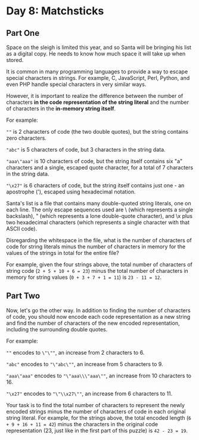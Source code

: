 # Day 8: Matchsticks

## Part One

Space on the sleigh is limited this year, and so Santa will be bringing his list as a digital copy. He needs to know how much space it will take up when stored.

It is common in many programming languages to provide a way to escape special characters in strings. For example, C, JavaScript, Perl, Python, and even PHP handle special characters in very similar ways.

However, it is important to realize the difference between the number of characters **in the code representation of the string literal** and the number of characters in the **in-memory string itself**.

For example:

`""` is 2 characters of code (the two double quotes), but the string contains zero characters.

`"abc"` is 5 characters of code, but 3 characters in the string data.

`"aaa\"aaa"` is 10 characters of code, but the string itself contains six "a" characters and a single, escaped quote character, for a total of 7 characters in the string data.

`"\x27"` is 6 characters of code, but the string itself contains just one - an apostrophe ('), escaped using hexadecimal notation.

Santa's list is a file that contains many double-quoted string literals, one on each line. The only escape sequences used are \\ (which represents a single backslash), \" (which represents a lone double-quote character), and \x plus two hexadecimal characters (which represents a single character with that ASCII code).

Disregarding the whitespace in the file, what is the number of characters of code for string literals minus the number of characters in memory for the values of the strings in total for the entire file?

For example, given the four strings above, the total number of characters of string code (`2 + 5 + 10 + 6 = 23`) minus the total number of characters in memory for string values (`0 + 3 + 7 + 1 = 11`) is `23 - 11 = 12`.

## Part Two

Now, let's go the other way. In addition to finding the number of characters of code, you should now encode each code representation as a new string and find the number of characters of the new encoded representation, including the surrounding double quotes.

For example:

`""` encodes to `\"\""`, an increase from 2 characters to 6.

`"abc"` encodes to `"\"abc\""`, an increase from 5 characters to 9.

`"aaa\"aaa"` encodes to `"\"aaa\\\"aaa\""`, an increase from 10 characters to 16.

`"\x27"` encodes to `"\"\\x27\""`, an increase from 6 characters to 11.

Your task is to find the total number of characters to represent the newly encoded strings minus the number of characters of code in each original string literal. For example, for the strings above, the total encoded length (`6 + 9 + 16 + 11 = 42`) minus the characters in the original code representation (23, just like in the first part of this puzzle) is `42 - 23 = 19`.